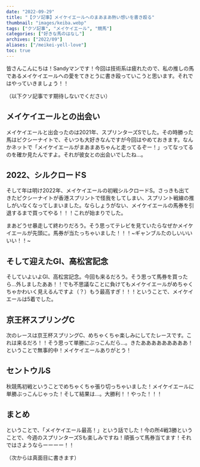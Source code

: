 ```yaml
---
date: "2022-09-29"
title: "【クソ記事】メイケイエールへのまあまあ熱い想いを書き殴る"
thumbnail: "images/keiba.webp"
tags: ["クソ記事", "メイケイエール", "競馬"]
categories: ["好きな馬のはなし"]
archives: ["2022/09"]
aliases: ["/meikei-yell-love"]
toc: true
---
```


皆さんこんにちは！Sandyマンです！今回は技術系は疲れたので、私の推しの馬であるメイケイエールへの愛をてきとうに書き殴っていこうと思います。それではやっていきましょう！！

（以下クソ記事です期待しないでください）

## メイケイエールとの出会い
メイケイエールと出会ったのは2021年、スプリンターズSでした。その時勝った馬はピクシーナイトで、そいつも大好きなんですが今回はやめておきます。なんかネットで「メイケイエールがまあまあちゃんと走ってるぞー！」ってなってるのを確か見たんですよ。それが彼女との出会いでしたね...。

## 2022、シルクロードS
そして年は明け2022年、メイケイエールの初戦シルクロードS。さっきも出てきたピクシーナイトが香港スプリントで怪我をしてしまい、スプリント戦線の推しがいなくなってしまいました。ならしょうがない、メイケイエールの馬券を引退するまで買ってやる！！！これが始まりでした。

まあどうせ暴走して終わりだろう。そう思ってテレビを見ていたらなぜかメイケイエールが先頭に。馬券が当たっちゃいました！！！~ギャンブルたのしいいいいい！！~

## そして迎えたGI、高松宮記念
そしていよいよGI、高松宮記念。今回も来るだろう。そう思って馬券を買ったら...外しましたああ！！でも不思議なことに負けてもメイケイエールがめちゃくちゃかわいく見えるんですよ（？）もう最高すぎ！！！ということで、メイケイエールは5着でした。

## 京王杯スプリングC
次のレースは京王杯スプリングC、めちゃくちゃ楽しみにしてたレースです。これは来るだろ！！そう思って単勝にぶっこんだら...。きたあああああああああ！ということで無事的中！メイケイエールありがとう！

## セントウルS
秋競馬初戦ということでめちゃくちゃ張り切っちゃいました！メイケイエールに単勝ぶっこんじゃった！そして結果は...。大勝利！！やった！！！

## まとめ
ということで、「メイケイエール最高！」という話でした！今の所4戦3勝ということで、今週のスプリンターズSも楽しみですね！頑張って馬券当てます！それではさようならーーーー！！

（次からは真面目に書きます）